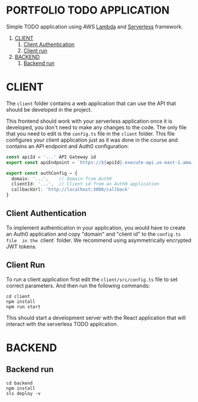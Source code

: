 # PORTFOLIO TODO APPLICATION
Simple TODO application 
using AWS [Lambda](https://aws.amazon.com/lambda/) 
and [Serverless](https://serverless.com/) framework. 

1. [CLIENT](#frontend)
   1. [Client Authentication](#authentication)
   1. [Client run](#run)
1. [BACKEND](#backend)
   1. [Backend run](#backend-run)

# CLIENT
The `client` folder contains a web 
application that can use the API that 
should be developed in the project.

This frontend should work with your 
serverless application once it is developed, 
you don't need to make any changes to the code. 
The only file that you need to edit is the 
`config.ts` file in the `client` folder. 
This file configures your client application 
just as it was done in the course and contains 
an API endpoint and Auth0 configuration:

```ts
const apiId = '...' API Gateway id
export const apiEndpoint = `https://${apiId}.execute-api.us-east-1.amazonaws.com/dev`

export const authConfig = {
  domain: '...',    // Domain from Auth0
  clientId: '...',  // Client id from an Auth0 application
  callbackUrl: 'http://localhost:3000/callback'
}
```

## Client Authentication
To implement authentication in your application, 
you would have to create an Auth0 application and 
copy "domain" and "client id" to the `config.ts file 
in the `client` folder. We recommend using 
asymmetrically encrypted JWT tokens.

## Client Run
To run a client application first edit the 
`client/src/config.ts` file to set correct parameters. 
And then run the following commands:

```
cd client
npm install
npm run start
```

This should start a development server 
with the React application that will interact 
with the serverless TODO application.

# BACKEND

## Backend run
```
cd backend
npm install
sls deploy -v
```
